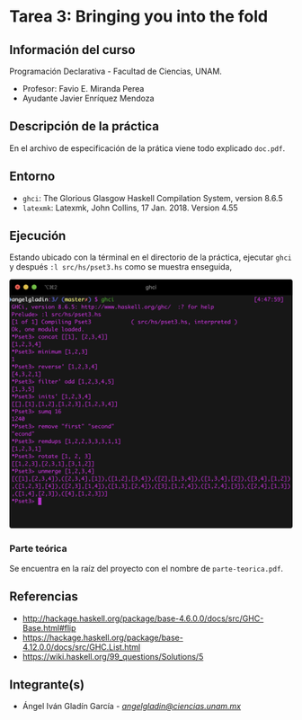 # Tarea 3: Bringing you into the fold

## Información del curso

Programación Declarativa - Facultad de Ciencias, UNAM.

* Profesor: Favio E. Miranda Perea
* Ayudante	Javier Enríquez Mendoza

## Descripción de la práctica

En el archivo de especificación de la prática viene todo explicado 
`doc.pdf`.

## Entorno

* `ghci`: The Glorious Glasgow Haskell Compilation System, version 8.6.5
* `latexmk`: Latexmk, John Collins, 17 Jan. 2018. Version 4.55

## Ejecución

Estando ubicado con la términal en el directorio de la práctica,
ejecutar `ghci` y después `:l src/hs/pset3.hs` como se muestra enseguida,

![](assets/1.png)



### Parte teórica

Se encuentra en la raíz del proyecto con el nombre de `parte-teorica.pdf`.

## Referencias

* http://hackage.haskell.org/package/base-4.6.0.0/docs/src/GHC-Base.html#flip
* https://hackage.haskell.org/package/base-4.12.0.0/docs/src/GHC.List.html
* https://wiki.haskell.org/99_questions/Solutions/5

## Integrante(s)

* Ángel Iván Gladín García - *angelgladin@ciencias.unam.mx*
